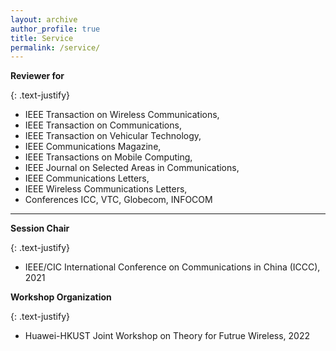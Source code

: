 ```yaml
---
layout: archive
author_profile: true
title: Service
permalink: /service/
---
```


**Reviewer for**

{: .text-justify}
* IEEE Transaction on Wireless Communications, 
* IEEE Transaction on Communications, 
* IEEE Transaction on Vehicular Technology, 
* IEEE Communications Magazine,   
* IEEE Transactions on Mobile Computing,  
* IEEE Journal on Selected Areas in Communications,  
* IEEE Communications Letters, 
* IEEE Wireless Communications Letters,  
* Conferences ICC, VTC, Globecom, INFOCOM

---

**Session Chair**

{: .text-justify}
* IEEE/CIC International Conference on Communications in China (ICCC), 2021

**Workshop Organization**

{: .text-justify}
* Huawei-HKUST Joint Workshop on Theory for Futrue Wireless, 2022